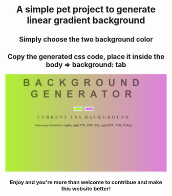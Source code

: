<h1 align="center"> A simple pet project to generate linear gradient background
</h1>

<h2 align="center">
Simply choose the two background color
</h2>

<h2 align="center">
Copy the generated css code, place it inside the body => background: tab
</h2>

<img src="/img/Website sample.png" width="800" align="middle">

<h3 align="center">
Enjoy and you're more than welcome to contribue and make this website better!
</h3>